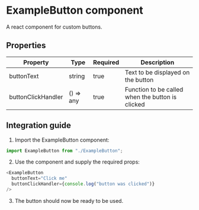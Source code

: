 # ExampleButton component

A react component for custom buttons.

## Properties

| Property           | Type      | Required | Description                                      |
| ------------------ | --------- | -------- | ------------------------------------------------ |
| buttonText         | string    | true     | Text to be displayed on the button               |
| buttonClickHandler | () => any | true     | Function to be called when the button is clicked |

## Integration guide

1. Import the ExampleButton component:

```js
import ExampleButton from "./ExampleButton";
```

2. Use the component and supply the required props:

```js
<ExampleButton
  buttonText="Click me"
  buttonClickHandler={console.log("button was clicked")}
/>
```

3. The button should now be ready to be used.
